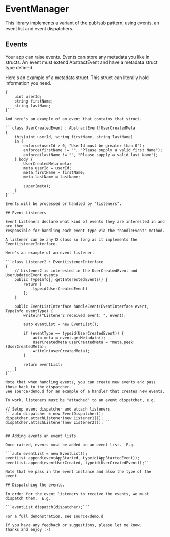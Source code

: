 # EventManager

This library implements a variant of the pub/sub pattern, using events, an event list and event dispatchers.

## Events

Your app can raise events.  Events can store any metadata you like in structs.
An event must extend AbstractEvent and have a metadata struct type defined.

Here's an example of a metadata struct.  This struct can literally hold information you need.

```struct UserCreatedMeta
{
    uint userId;
    string firstName;
    string lastName;
}```

And here's an example of an event that contains that struct.

```class UserCreatedEvent : AbstractEvent!UserCreatedMeta
{
    this(uint userId, string firstName, string lastName)
    in {
        enforce(userId > 0, "UserId must be greater than 0");
        enforce(firstName != "", "Please supply a valid first Name");
        enforce(lastName != "", "Please supply a valid last Name");
    } body {
        UserCreatedMeta meta;
        meta.userId = userId;
        meta.firstName = firstName;
        meta.lastName = lastName;

        super(meta);
    }
}```

Events will be processed or handled by "listeners".

## Event Listeners

Event Listeners declare what kind of events they are interested in and are then
responsible for handling each event type via the "handleEvent" method.

A listener can be any D class so long as it implements the EventListenerInterface.

Here's an example of an event listener.

```class Listener2 : EventListenerInterface
{
    // Listener2 is interested in the UserCreatedEvent and UserUpdatedEvent events.
    public TypeInfo[] getInterestedEvents() {
        return [
            typeid(UserCreatedEvent)
        ];
    }

    public EventListInterface handleEvent(EventInterface event, TypeInfo eventType) {
        writeln("Listener2 received event: ", event);

        auto eventList = new EventList();

        if (eventType == typeid(UserCreatedEvent)) {
            auto meta = event.getMetadata();
            UserCreatedMeta userCreatedMeta = *meta.peek!(UserCreatedMeta);
            writeln(userCreatedMeta);
        } 

        return eventList;
    }
}```

Note that when handling events, you can create new events and pass those back to the dispatcher.
See source/demo.d for an example of a handler that creates new events.

To work, listeners must be "attached" to an event dispatcher, e.g.

// Setup event dispatcher and attach listeners
```auto dispatcher = new EventDispatcher();
dispatcher.attachListener(new Listener1());
dispatcher.attachListener(new Listener2());```


## Adding events an event lists.

Once raised, events must be added an an event list.  E.g.

```auto eventList = new EventList();
eventList.append(eventAppStarted, typeid(AppStartedEvent));
eventList.append(eventUserCreated, typeid(UserCreatedEvent));```

Note that we pass in the event instance and also the type of the event.

## Dispatching the events.

In order for the event listeners to receive the events, we must dispatch them.  E.g.

```eventList.dispatch(dispatcher);```

For a full demonstration, see source/demo.d

If you have any feedback or suggestions, please let me know.
Thanks and enjoy :-)

